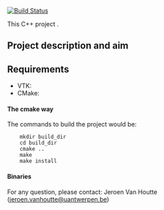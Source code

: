 [![Build Status](https://travis-ci.org/Barthelemy/CppProjectTemplate.svg?branch=master)](https://travis-ci.org/Barthelemy/CppProjectTemplate)

This C++ project .

## Project description and aim


## Requirements

* VTK: 
* CMake:

#### The cmake way 
    
The commands to build the project would be:
``` 
    mkdir build_dir
    cd build_dir
    cmake .. 
    make 
    make install
```
  
#### Binaries


For any question, please contact:
Jeroen Van Houtte (jeroen.vanhoutte@uantwerpen.be)
